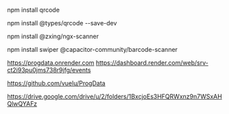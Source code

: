 npm install qrcode

npm install @types/qrcode --save-dev

npm install @zxing/ngx-scanner

npm install swiper @capacitor-community/barcode-scanner

https://progdata.onrender.com https://dashboard.render.com/web/srv-ct2i93pu0jms738r9jfg/events


https://github.com/vuelu/ProgData

https://drive.google.com/drive/u/2/folders/1BxcjoEs3HFQRWxnz9n7WSxAHQlwQYAFz
